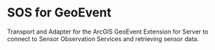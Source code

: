 # SOS for GeoEvent

Transport and Adapter for the ArcGIS GeoEvent Extension for Server to connect to Sensor Observation Services and retrieving sensor data.
